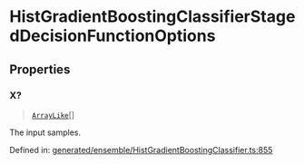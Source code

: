 # HistGradientBoostingClassifierStagedDecisionFunctionOptions

## Properties

### X?

> [`ArrayLike`](../types/ArrayLike.md)[]

The input samples.

Defined in:  [generated/ensemble/HistGradientBoostingClassifier.ts:855](https://github.com/transitive-bullshit/scikit-learn-ts/blob/92ab806/packages/sklearn/src/generated/ensemble/HistGradientBoostingClassifier.ts#L855)
